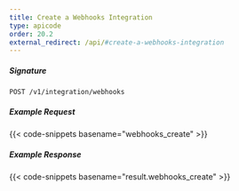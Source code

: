 ```yaml
---
title: Create a Webhooks Integration
type: apicode
order: 20.2
external_redirect: /api/#create-a-webhooks-integration
---
```


##### Signature

`POST /v1/integration/webhooks`

##### Example Request
{{< code-snippets basename="webhooks_create" >}}

##### Example Response
{{< code-snippets basename="result.webhooks_create" >}}
